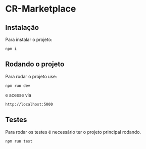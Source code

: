 # CR-Marketplace

## Instalação
Para instalar o projeto:

`
npm i
`

## Rodando o projeto

Para rodar o projeto use:

`
npm run dev
`

e acesse via 

`
http://localhost:5000
`

## Testes

Para rodar os testes é necessário ter o projeto principal rodando.

`
npm run test
`
